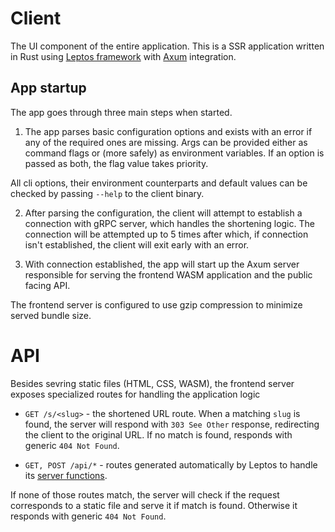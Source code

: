 # Client

The UI component of the entire application.
This is a SSR application written in Rust using [Leptos framework](https://leptos.dev) with [Axum](https://github.com/tokio-rs/axum) integration.

## App startup

The app goes through three main steps when started.

1. The app parses basic configuration options and exists with an error if any of the required ones are missing.
Args can be provided either as command flags or (more safely) as environment variables.
If an option is passed as both, the flag value takes priority.

All cli options, their environment counterparts and default values can be checked by passing
`--help` to the client binary.

2. After parsing the configuration, the client will attempt to establish a connection with gRPC server,
which handles the shortening logic. The connection will be attempted up to 5 times after which,
if connection isn't established, the client will exit early with an error.

3. With connection established, the app will start up the Axum server responsible for
serving the frontend WASM application and the public facing API.

The frontend server is configured to use gzip compression to minimize served bundle size.

# API

Besides sevring static files (HTML, CSS, WASM), the frontend server exposes specialized routes
for handling the application logic

* `GET /s/<slug>` - the shortened URL route. When a matching `slug` is found, the server will respond with
`303 See Other` response, redirecting the client to the original URL. If no match is found, responds with generic `404 Not Found`.

* `GET, POST /api/*` - routes generated automatically by Leptos to handle its [server functions](https://book.leptos.dev/server/25_server_functions.html).

If none of those routes match, the server will check if the request corresponds to a static file
and serve it if match is found. Otherwise it responds with generic `404 Not Found`.
